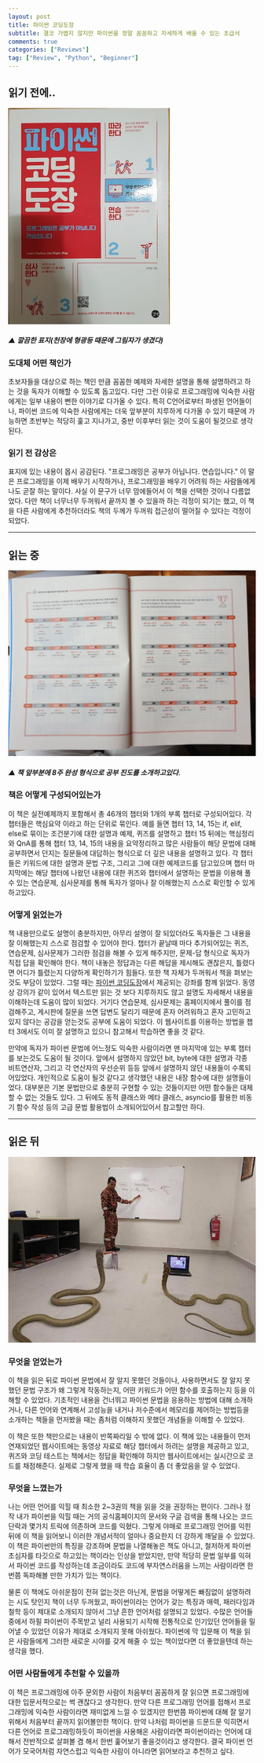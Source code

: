 ```yaml
---
layout: post
title: 파이썬 코딩도장
subtitle: 결코 가볍지 않지만 파이썬을 정말 꼼꼼하고 자세하게 배울 수 있는 초급서
comments: true
categories: ["Reviews"]
tag: ["Review", "Python", "Beginner"]
---
```


## 읽기 전에..

![Python coding dojang title page](/img/2019-07-19-book-review-python-codingdojiang/20190707_182229.jpg)
##### ▲ 깔끔한 표지(천장에 형광등 때문에 그림자가 생겼다)

### 도대체 어떤 책인가

초보자들을 대상으로 하는 책인 만큼 꼼꼼한 예제와 자세한 설명을 통해 설명하려고 하는 것을 독자가 이해할 수 있도록 돕고있다. 다만 그런 이유로 프로그래밍에 익숙한 사람에게는 일부 내용이 뻔한 이야기로 다가올 수 있다. 특히 C언어로부터 파생된 언어들이나, 파이썬 코드에 익숙한 사람에게는 더욱 앞부분이 지루하게 다가올 수 있기 때문에 가능하면 초반부는 적당히 훑고 지나가고, 중반 이후부터 읽는 것이 도움이 될것으로 생각된다.

### 읽기 전 감상은

표지에 있는 내용이 몹시 공감된다. "프로그래밍은 공부가 아닙니다. 연습입니다." 이 말은 프로그래밍을 이제 배우기 시작하거나, 프로그래밍을 배우기 어려워 하는 사람들에게 나도 곧잘 하는 말이다. 사실 이 문구가 너무 맘에들어서 이 책을 선택한 것이나 다름없었다. 다만 책이 너무너무 두꺼워서 끝까지 볼 수 있을까 하는 걱정이 되기는 했고, 이 책을 다른 사람에게 추천하더라도 책의 두께가 두꺼워 접근성이 떨어질 수 있다는 걱정이 되었다.

***

## 읽는 중

![Python study guidline](/img/2019-07-19-book-review-python-codingdojiang/20190720_171113.jpg)
##### ▲ 책 앞부분에 8주 완성 형식으로 공부 진도를 소개하고있다.

### 책은 어떻게 구성되어있는가

이 책은 실전예제까지 포함해서 총 46개의 챕터와 1개의 부록 챕터로 구성되어있다. 각 챕터들은 핵심요약 이라고 하는 단위로 묶인다. 예를 들면 챕터 13, 14, 15는 if, elif, else로 묶이는 조건분기에 대한 설명과 예제, 퀴즈를 설명하고 챕터 15 뒤에는 핵심정리와 QnA를 통해 챕터 13, 14, 15의 내용을 요약정리하고 많은 사람들이 해당 문법에 대해 공부하면서 던지는 질문들에 대답하는 형식으로 더 깊은 내용을 설명하고 있다. 각 챕터들은 키워드에 대한 설명과 문법 구조, 그리고 그에 대한 예제코드를 담고있으며 챕터 마지막에는 해당 챕터에 나왔던 내용에 대한 퀴즈와 챕터에서 설명하는 문법을 이용해 풀 수 있는 연습문제, 심사문제를 통해 독자가 얼마나 잘 이해했는지 스스로 확인할 수 있게 하고있다.

### 어떻게 읽었는가

책 내용만으로도 설명이 충분하지만, 아무리 설명이 잘 되있더라도 독자들은 그 내용을 잘 이해했는지 스스로 점검할 수 있어야 한다. 챕터가 끝날때 마다 추가되어있는 퀴즈, 연습문제, 심사문제가 그러한 점검을 해볼 수 있게 해주지만, 문제-답 형식으로 독자가 직접 답을 확인해야 한다. 책이 내놓은 정답과는 다른 해답을 제시해도 괜찮은지, 틀렸다면 어디가 틀렸는지 다양하게 확인하기가 힘들다. 또한 책 자체가 두꺼워서 책을 펴보는것도 부담이 있었다. 그럴 때는 [파이썬 코딩도장](https://dojang.io/course/view.php?id=7)에서 제공되는 강좌를 함께 읽었다. 동영상 강의가 같이 있어서 텍스트만 읽는 것 보다 지루하지도 않고 설명도 자세해서 내용을 이해하는데 도움이 많이 되었다. 거기다 연습문제, 심사문제는 홈페이지에서 풀이를 점검해주고, 게시판에 질문을 쓰면 답변도 달리기 때문에 혼자 어려워하고 혼자 고민하고있지 않다는 공감을 얻는것도 공부에 도움이 되었다. 이 웹사이트를 이용하는 방법을 챕터 3에서도 이미 잘 설명하고 있으니 참고해서 학습하면 좋을 것 같다.

만약에 독자가 파이썬 문법에 어느정도 익숙한 사람이라면 맨 마지막에 있는 부록 챕터를 보는것도 도움이 될 것이다. 앞에서 설명하지 않았던 bit, byte에 대한 설명과 각종 비트연산자, 그리고 각 연산자의 우선순위 등등 앞에서 설명하지 않던 내용들이 수록되어있었다.  개인적으로 도움이 될것 같다고 생각했던 내용은 내장 함수에 대한 설명들이었다. 대부분은 기본 문법만으로 충분히 구현할 수 있는 것들이지만 어떤 함수들은 대체할 수 없는 것들도 있다. 그 뒤에도 동적 클래스와 메타 클래스, asyncio를 활용한 비동기 함수 작성 등의 고급 문법 활용법이 소개되어있어서 참고할만 하다. 

***

## 읽은 뒤

![Teaching python](/img/2019-07-19-book-review-python-codingdojiang/teach_python.jpg)

### 무엇을 얻었는가

이 책을 읽은 뒤로 파이썬 문법에서 잘 알지 못했던 것들이나, 사용하면서도 잘 알지 못했던 문법 구조가 왜 그렇게 작동하는지, 어떤 키워드가 어떤 함수를 호출하는지 등을 이해할 수 있었다. 기초적인 내용을 건너뛰고 파이썬 문법을 응용하는 방법에 대해 소개하거나, 다른 언어와 연계해서 고성능을 내거나 저수준에서 메모리를 제어하는 방법등을 소개하는 책들을 먼저봤을 때는 좀처럼 이해하지 못했던 개념들을 이해할 수 있었다.

이 책은 또한 책만으로는 내용이 반쪽짜리일 수 밖에 없다. 이 책에 있는 내용들이 먼저 연재되었던 웹사이트에는 동영상 자료로 해당 챕터에서 하려는 설명을 제공하고 있고, 퀴즈와 코딩 테스트는 책에서는 정답을 확인해야 하지만 웹사이트에서는 실시간으로 코드를 채점해준다. 실제로 그렇게 했을 때 학습 효율이 좀 더 좋았음을 알 수 있었다. 

### 무엇을 느꼈는가

나는 어떤 언어를 익힐 때 최소한 2~3권의 책을 읽을 것을 권장하는 편이다. 그러나 정작 내가 파이썬을 익힐 때는 거의 공식홈페이지의 문서와 구글 검색을 통해 나오는 코드단락과 몇가지 트릭에 의존하며 코드를 익혔다. 그렇게 야매로 프로그래밍 언어를 익힌 뒤에 이 책을 읽어보니 이러한 개념서적이 얼마나 중요한지 더 강하게 깨달을 수 있었다. 이 책은 파이썬만의 특징을 강조하며 문법을 나열해놓은 책도 아니고, 철저하게 파이썬 초심자를 타깃으로 하고있는 책이라는 인상을 받았지만, 만약 적당히 문법 일부를 익혀서 파이썬 코드를 작성하는데 조금이라도 코드에 부자연스러움을 느끼는 사람이라면 한번쯤 독파해볼 만한 가치가 있는 책이다.

물론 이 책에도 아쉬운점이 전혀 없는것은 아닌게, 문법을 어떻게든 빠짐없이 설명하려는 시도 탓인지 책이 너무 두꺼웠고, 파이썬이라는 언어가 갖는 특징과 매력, 패러다임과 철학 등이 제대로 소개되지 않아서 그냥 흔한 언어처럼 설명되고 있었다. 수많은 언어들 중에서 하필 파이썬이 주목받고 널리 사용되기 시작해 전통적으로 인기있던 언어들을 밀어낼 수 있었던 이유가 제대로 소개되지 못해 아쉬웠다. 파이썬에 막 입문해 이 책을 읽은 사람들에게 그러한 새로운 시야를 갖게 해줄 수 있는 책이었다면 더 좋았을텐데 하는 생각을 했다. 

### 어떤 사람들에게 추천할 수 있을까

이 책은 프로그래밍에 아주 문외한 사람이 처음부터 꼼꼼하게 잘 읽으면 프로그래밍에 대한 입문서적으로는 썩 괜찮다고 생각한다. 만약 다른 프로그래밍 언어를 접해서 프로그래밍에 익숙한 사람이라면 재미없게 느낄 수 있겠지만 한번쯤 파이썬에 대해 잘 알기위해서 처음부터 끝까지 읽어볼만한 책이다. 만약 나처럼 파이썬을 드문드문 익히면서 다른 언어로 프로그래밍하듯이 파이썬을 사용해온 사람이라면 파이썬이라는 언어에 대해서 전반적으로 살펴볼 겸 해서 한번 훑어보기 좋을것이라고 생각한다. 결국 파이썬 언어가 모국어처럼 자연스럽고 익숙한 사람이 아니라면 읽어보라고 추천하고 싶다.